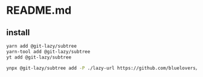# README.md

    

## install

```bash
yarn add @git-lazy/subtree
yarn-tool add @git-lazy/subtree
yt add @git-lazy/subtree
```

```bash
ynpx @git-lazy/subtree add -P ./lazy-url https://github.com/bluelovers/lazy-url.git
```
